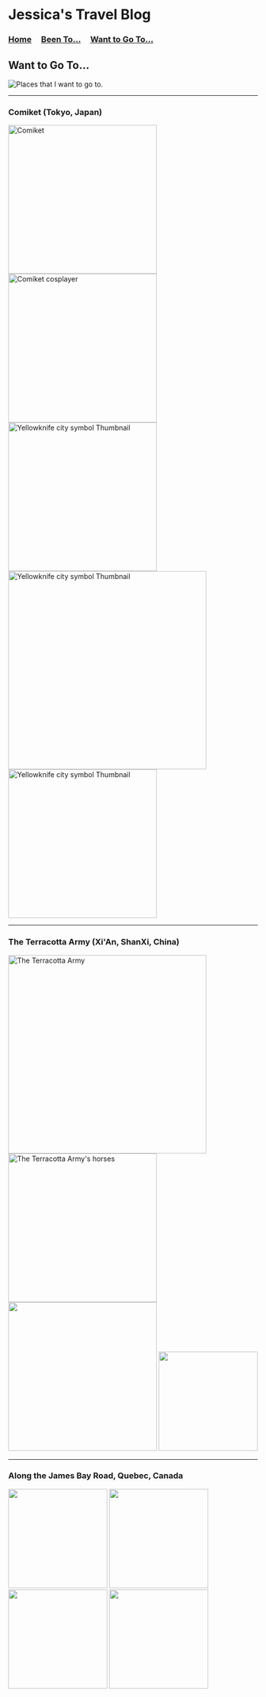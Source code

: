 # Jessica's Travel Blog

### [Home](./home.md) &nbsp;&nbsp;&nbsp; [Been To...](./beenTo.md) &nbsp;&nbsp;&nbsp; [Want to Go To...](./wantToGoTo.md)

## Want to Go To...

<img src="3" alt="Places that I want to go to.">

-------

### Comiket (Tokyo, Japan)
<img src="https://i.ytimg.com/vi/BrPpbeCMxBg/maxresdefault.jpg" alt="Comiket" title="Comiket" width=300>

<img src="https://upload.wikimedia.org/wikipedia/commons/2/26/The_Cosplayers_of_Comiket_69.jpg" alt="Comiket cosplayer" title="Comiket cosplayers" width=300>

<img src="https://cdn.cheapoguides.com/wp-content/uploads/sites/2/2015/12/comiket-1138.jpg" alt="Yellowknife city symbol Thumbnail" title="Comiket cosplayer" width=300>

<img src="http://blog.fromjapan.co.jp/en/wp-content/uploads/2015/01/dddojjin.png" alt="Yellowknife city symbol Thumbnail" title="Doujinshis" width=400>

<img src="https://manga.tokyo/wp-content/uploads/2016/08/min-9282.jpg" alt="Yellowknife city symbol Thumbnail" title="Comiket Doujinshi sellers" width=300>

-------

### The Terracotta Army (Xi'An, ShanXi, China)
<img src="https://www.q-files.com/images/pages/galleries/545/terracotta-army-3.jpg?201" alt="The Terracotta Army" title="The Terracotta Army" width=400>

<img src="http://www.china-family-adventure.com/image-files/xian-terracotta-army-horses.jpg" alt="The Terracotta Army's horses" title="The Terracotta Army's horses" width=300>

<img src="" alt="" title="" width=300>

<img src="" alt="" title="" width=200>


-------

### Along the James Bay Road, Quebec, Canada
<img src="" alt="" title="" width=200>

<img src="" alt="" title="" width=200>

<img src="" alt="" title="" width=200>

<img src="" alt="" title="" width=200>


